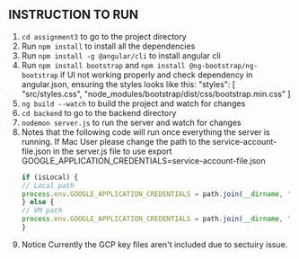 ## INSTRUCTION TO RUN 

1. `cd assignment3` to go to the project directory
2. Run `npm install` to install all the dependencies
3. Run `npm install -g @angular/cli` to install angular cli
4. Run `npm install bootstrap` and `npm install @ng-bootstrap/ng-bootstrap` if UI not working properly and check dependency in angular.json, ensuring the styles looks like this:
"styles": [
   "src/styles.css",
   "node_modules/bootstrap/dist/css/bootstrap.min.css"
   ] 
5. `ng build --watch` to build the project and watch for changes
6. `cd backend` to go to the backend directory
7. `nodemon server.js` to run the server and watch for changes
8. Notes that the following code will run once everything the server is running. If Mac User please change the path to the service-account-file.json in the server.js file to use 
export GOOGLE_APPLICATION_CREDENTIALS=service-account-file.json
   ```javascript
   if (isLocal) {
   // Local path
   process.env.GOOGLE_APPLICATION_CREDENTIALS = path.join(__dirname, '../service-account-file.json');
   } else {
   // VM path
   process.env.GOOGLE_APPLICATION_CREDENTIALS = path.join(__dirname, 'service-account-file-be.json');
   }
    ``` 
9. Notice Currently the GCP key files aren't included due to sectuiry issue.
   
